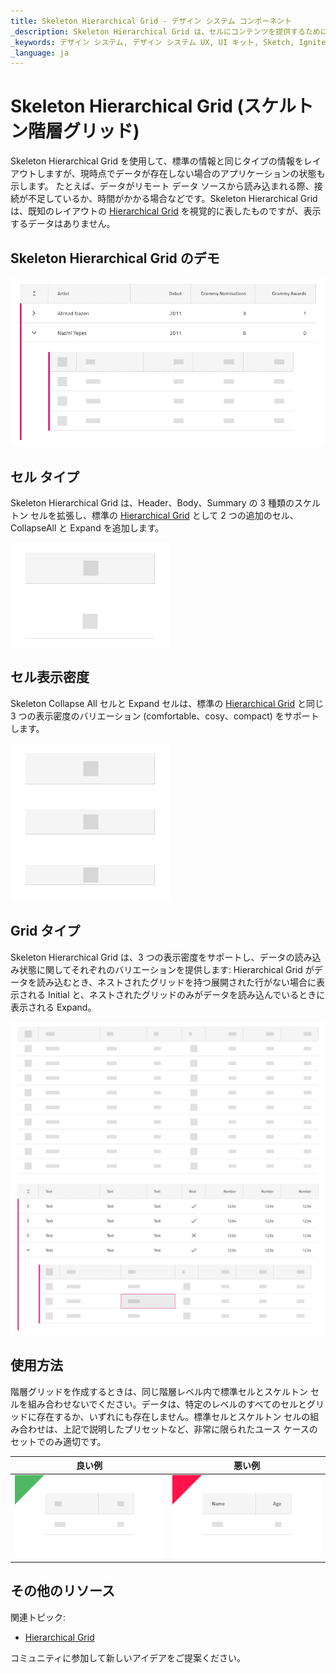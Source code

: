 ```yaml
---
title: Skeleton Hierarchical Grid - デザイン システム コンポーネント
_description: Skeleton Hierarchical Grid は、セルにコンテンツを提供するためにデータがバックグラウンドで読み込まれているときに表示される Hierarchical Grid コンポーネントです。
_keywords: デザイン システム, デザイン システム UX, UI キット, Sketch, Ignite UI for Angular, Sketch to Angular, Angular, Angular デザイン システム, Sketch からコードをエクスポート, Angular 用のデザイン キット, Sketch HTML, Sketch to HTML, Sketch UI キット
_language: ja
---
```


# Skeleton Hierarchical Grid (スケルトン階層グリッド)

Skeleton Hierarchical Grid を使用して、標準の情報と同じタイプの情報をレイアウトしますが、現時点でデータが存在しない場合のアプリケーションの状態も示します。 たとえば、データがリモート データ ソースから読み込まれる際、接続が不足しているか、時間がかかる場合などです。Skeleton Hierarchical Grid は、既知のレイアウトの [Hierarchical Grid](hierarchical-grid.md) を視覚的に表したものですが、表示するデータはありません。

## Skeleton Hierarchical Grid のデモ

<img class="responsive-img" src="../images/hierarchical_grid_skeleton_demo.png" srcset="../images/hierarchical_grid_skeleton_demo@2x.png 2x" />

## セル タイプ

Skeleton Hierarchical Grid は、Header、Body、Summary の 3 種類のスケルトン セルを拡張し、標準の [Hierarchical Grid](hierarchical-grid.md) として 2 つの追加のセル、CollapseAll と Expand を追加します。

<img class="responsive-img" src="../images/hierarchical_grid_skeleton_cell_header.png" srcset="../images/hierarchical_grid_skeleton_cell_header@2x.png 2x" />
<img class="responsive-img" src="../images/hierarchical_grid_skeleton_cell_body.png" srcset="../images/hierarchical_grid_skeleton_cell_body@2x.png 2x" />

## セル表示密度

Skeleton Collapse All セルと Expand セルは、標準の [Hierarchical Grid](hierarchical-grid.md) と同じ 3 つの表示密度のバリエーション (comfortable、cosy、compact) をサポートします。

<img class="responsive-img" src="../images/hierarchical_grid__skeleton_cell_header_comfortable.png" srcset="../images/hierarchical_grid__skeleton_cell_header_comfortable@2x.png 2x" />
<img class="responsive-img" src="../images/hierarchical_grid_skeleton_cell_header_cosy.png" srcset="../images/hierarchical_grid_skeleton_cell_header_cosy@2x.png 2x" />
<img class="responsive-img" src="../images/hierarchical_grid_skeleton_cell_header_compact.png" srcset="../images/hierarchical_grid_skeleton_cell_header_compact@2x.png 2x" />

## Grid タイプ

Skeleton Hierarchical Grid は、3 つの表示密度をサポートし、データの読み込み状態に関してそれぞれのバリエーションを提供します: Hierarchical Grid がデータを読み込むとき、ネストされたグリッドを持つ展開された行がない場合に表示される Initial と、ネストされたグリッドのみがデータを読み込んでいるときに表示される Expand。

<img class="responsive-img" src="../images/hierarchical_grid_skeleton_initial.png" srcset="../images/hierarchical_grid_skeleton_initial@2x.png 2x" />
<img class="responsive-img" src="../images/hierarchical_grid_skeleton_expand.png" srcset="../images/hierarchical_grid_skeleton_expand@2x.png 2x" />

## 使用方法

階層グリッドを作成するときは、同じ階層レベル内で標準セルとスケルトン セルを組み合わせないでください。データは、特定のレベルのすべてのセルとグリッドに存在するか、いずれにも存在しません。標準セルとスケルトン セルの組み合わせは、上記で説明したプリセットなど、非常に限られたユース ケースのセットでのみ適切です。

| 良い例                                                                                                | 悪い例                                                                                                 |
| ------------------------------------------------------------------------------------------------- | ----------------------------------------------------------------------------------------------------- |
| <img class="responsive-img" src="../images/hierarchical_grid_skeleton_do1.png" srcset="../images/hierarchical_grid_skeleton_do1@2x.png 2x" /> | <img class="responsive-img" src="../images/hierarchical_grid_skeleton_dont1.png" srcset="../images/hierarchical_grid_skeleton_dont1@2x.png 2x" /> |

## その他のリソース

関連トピック:

- [Hierarchical Grid](hierarchical-grid.md)
  <div class="divider--half"></div>

コミュニティに参加して新しいアイデアをご提案ください。
